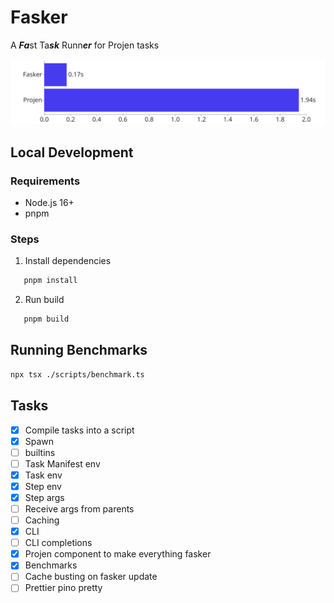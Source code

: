 # Fasker

A ***Fa***st Ta***sk*** Runn***er*** for Projen tasks

<p align="center">
  <picture>
    <source media="(prefers-color-scheme: dark)" srcset="./assets/benchmark-dark.svg">
    <source media="(prefers-color-scheme: light)" srcset="./assets/benchmark-light.svg">
    <img alt="Bar chart with benchmark results" src="/assets/benchmark-light.svg">
  </picture>
</p>


## Local Development

### Requirements

- Node.js 16+
- pnpm

### Steps

1. Install dependencies
```sh
   pnpm install
```
2. Run build
```sh
   pnpm build
```

## Running Benchmarks

```sh
npx tsx ./scripts/benchmark.ts
```

## Tasks

- [x] Compile tasks into a script
- [x] Spawn
- [ ] builtins
- [ ] Task Manifest env
- [x] Task env
- [x] Step env
- [x] Step args
- [ ] Receive args from parents
- [ ] Caching
- [x] CLI
- [ ] CLI completions
- [x] Projen component to make everything fasker
- [x] Benchmarks
- [ ] Cache busting on fasker update
- [ ] Prettier pino pretty